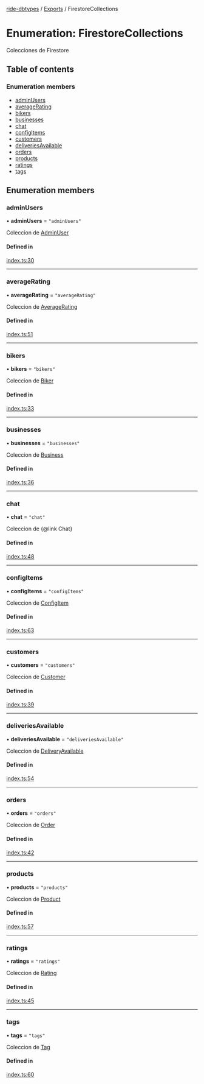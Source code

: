 [ride-dbtypes](../README.md) / [Exports](../modules.md) / FirestoreCollections

# Enumeration: FirestoreCollections

Colecciones de Firestore

## Table of contents

### Enumeration members

- [adminUsers](FirestoreCollections.md#adminusers)
- [averageRating](FirestoreCollections.md#averagerating)
- [bikers](FirestoreCollections.md#bikers)
- [businesses](FirestoreCollections.md#businesses)
- [chat](FirestoreCollections.md#chat)
- [configItems](FirestoreCollections.md#configitems)
- [customers](FirestoreCollections.md#customers)
- [deliveriesAvailable](FirestoreCollections.md#deliveriesavailable)
- [orders](FirestoreCollections.md#orders)
- [products](FirestoreCollections.md#products)
- [ratings](FirestoreCollections.md#ratings)
- [tags](FirestoreCollections.md#tags)

## Enumeration members

### adminUsers

• **adminUsers** = `"adminUsers"`

Coleccion de [AdminUser](../interfaces/AdminUser.md)

#### Defined in

[index.ts:30](https://github.com/gatitolabs/ride-dbtypes/blob/27afd4e/index.ts#L30)

___

### averageRating

• **averageRating** = `"averageRating"`

Coleccion de [AverageRating](../interfaces/AverageRating.md)

#### Defined in

[index.ts:51](https://github.com/gatitolabs/ride-dbtypes/blob/27afd4e/index.ts#L51)

___

### bikers

• **bikers** = `"bikers"`

Coleccion de [Biker](../interfaces/Biker.md)

#### Defined in

[index.ts:33](https://github.com/gatitolabs/ride-dbtypes/blob/27afd4e/index.ts#L33)

___

### businesses

• **businesses** = `"businesses"`

Coleccion de [Business](../interfaces/Business.md)

#### Defined in

[index.ts:36](https://github.com/gatitolabs/ride-dbtypes/blob/27afd4e/index.ts#L36)

___

### chat

• **chat** = `"chat"`

Coleccion de {@link Chat}

#### Defined in

[index.ts:48](https://github.com/gatitolabs/ride-dbtypes/blob/27afd4e/index.ts#L48)

___

### configItems

• **configItems** = `"configItems"`

Coleccion de [ConfigItem](../interfaces/ConfigItem.md)

#### Defined in

[index.ts:63](https://github.com/gatitolabs/ride-dbtypes/blob/27afd4e/index.ts#L63)

___

### customers

• **customers** = `"customers"`

Coleccion de [Customer](../interfaces/Customer.md)

#### Defined in

[index.ts:39](https://github.com/gatitolabs/ride-dbtypes/blob/27afd4e/index.ts#L39)

___

### deliveriesAvailable

• **deliveriesAvailable** = `"deliveriesAvailable"`

Coleccion de [DeliveryAvailable](../interfaces/DeliveryAvailable.md)

#### Defined in

[index.ts:54](https://github.com/gatitolabs/ride-dbtypes/blob/27afd4e/index.ts#L54)

___

### orders

• **orders** = `"orders"`

Coleccion de [Order](../interfaces/Order.md)

#### Defined in

[index.ts:42](https://github.com/gatitolabs/ride-dbtypes/blob/27afd4e/index.ts#L42)

___

### products

• **products** = `"products"`

Coleccion de [Product](../interfaces/Product.md)

#### Defined in

[index.ts:57](https://github.com/gatitolabs/ride-dbtypes/blob/27afd4e/index.ts#L57)

___

### ratings

• **ratings** = `"ratings"`

Coleccion de [Rating](../interfaces/Rating.md)

#### Defined in

[index.ts:45](https://github.com/gatitolabs/ride-dbtypes/blob/27afd4e/index.ts#L45)

___

### tags

• **tags** = `"tags"`

Coleccion de [Tag](../interfaces/Tag.md)

#### Defined in

[index.ts:60](https://github.com/gatitolabs/ride-dbtypes/blob/27afd4e/index.ts#L60)

